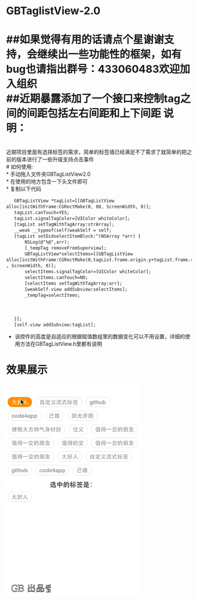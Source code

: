 # GBTaglistView-2.0<br>
##如果觉得有用的话请点个星谢谢支持，会继续出一些功能性的框架，如有bug也请指出群号：433060483欢迎加入组织<br>
##近期暴露添加了一个接口来控制tag之间的间距包括左右间距和上下间距
说明：<br>
====
<br>
近期项目里面有选择标签的需求，简单的标签墙已经满足不了需求了就简单的把之前的版本进行了一些升级支持点击事件<br>
# 如何使用:<br>
* 手动拖入文件夹GBTagListView2.0<br>
* 在使用的地方包含一下头文件即可<br>
* 复制以下代码<br>
 
 ```
    GBTagListView *tagList=[[GBTagListView alloc]initWithFrame:CGRectMake(0, 80, ScreenWidth, 0)];
    tagList.canTouch=YES;
    tagList.signalTagColor=[UIColor whiteColor];
    [tagList setTagWithTagArray:strArray];
    __weak __typeof(self)weakSelf = self;
    [tagList setDidselectItemBlock:^(NSArray *arr) {
        NSLog(@"%@",arr);
        [_tempTag removeFromSuperview];
        GBTagListView*selectItems=[[GBTagListView alloc]initWithFrame:CGRectMake(0,tagList.frame.origin.y+tagList.frame.size.height+40 , ScreenWidth, 0)];
        selectItems.signalTagColor=[UIColor whiteColor];
        selectItems.canTouch=NO;
        [selectItems setTagWithTagArray:arr];
        [weakSelf.view addSubview:selectItems];
        _tempTag=selectItems;
        
        
        
    }];
    [self.view addSubview:tagList];
 ``` 
 
* 该控件的高度是自适应的根据赋值数组里的数据变化可以不用设置，详细的使用方法在GBTagListView.h里都有说明<br>
# 效果展示<br>
![image](https://github.com/mokey1422/gifResource/blob/master/2015-08-25%2023_29_41.gif)  <br>

 
